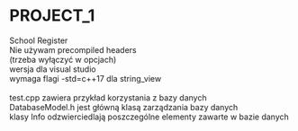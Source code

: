 ﻿# PROJECT_1
School Register<br>
Nie używam precompiled headers<br>
(trzeba wyłączyć w opcjach)<br>
wersja dla visual studio<br>
wymaga flagi -std=c++17 dla string_view<br>
<br>
test.cpp zawiera przykład korzystania z bazy danych<br>
DatabaseModel.h jest główną klasą zarządzania bazy danych<br>
klasy Info odzwierciedlają poszczególne elementy zawarte w bazie danych<br>
